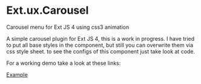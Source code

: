 Ext.ux.Carousel
===============

Carousel menu for Ext JS 4 using css3 animation

A simple carousel plugin for Ext JS 4, this is a work in progress.
I have tried to put all base styles in the component, but still you can overwrite them via css style sheet.
to see the configs of this component just take look at code.

For a working demo take a look at these links:

<a href="http://jsfiddle.net/parham_fazel/4vUJn/64/" target="_blank">Example</a>
